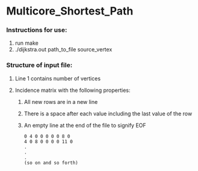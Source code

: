# Multicore_Shortest_Path
### Instructions for use:
1. run make
2. ./dijkstra.out path_to_file source_vertex

### Structure of input file:
1. Line 1 contains number of vertices

2. Incidence matrix with the following properties:
    1. All new rows are in a new line
    2. There is a space after each value including the last value of the row
    3. An empty line at the end of the file to signify EOF
		
		```e.g:
		0 4 0 0 0 0 0 8 0 
		4 0 8 0 0 0 0 11 0 
		.
		.
		.
		(so on and so forth) 
		
		```
